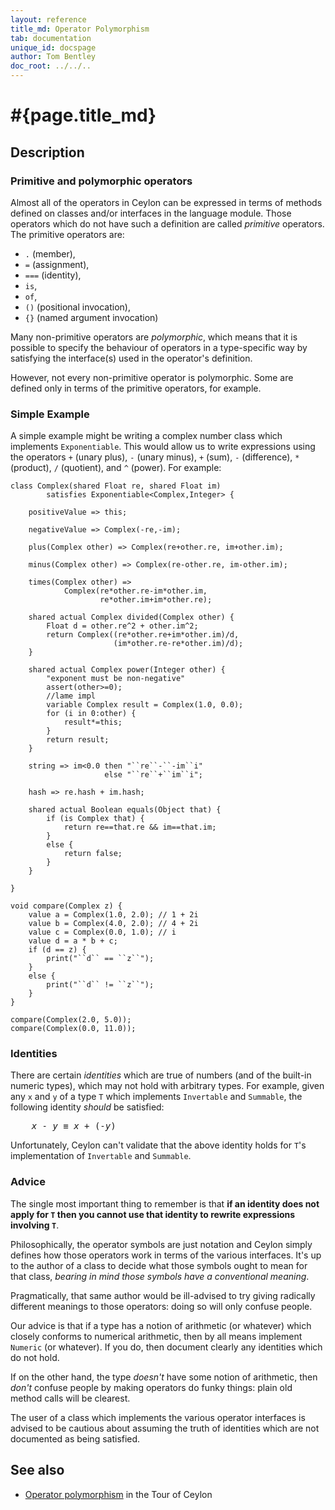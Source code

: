```yaml
---
layout: reference
title_md: Operator Polymorphism
tab: documentation
unique_id: docspage
author: Tom Bentley
doc_root: ../../..
---
```


# #{page.title_md}

## Description

### Primitive and polymorphic operators

Almost all of the operators in Ceylon can be expressed in terms of 
methods defined on classes and/or interfaces in the language module. 
Those operators which do not have such a definition are called 
*primitive* operators. The primitive operators are:

* `.` (member), 
* `=` (assignment), 
* `===` (identity), 
* `is`, 
* `of`, 
* `()` (positional invocation),
* `{}` (named argument invocation)

Many non-primitive operators are *polymorphic*, which means that it 
is possible to specify the behaviour of operators in a type-specific 
way by satisfying the interface(s) used in the operator's definition.

However, not every non-primitive operator is polymorphic. Some are 
defined only in terms of the primitive operators, for example.

### Simple Example

A simple example might be writing a complex number class which implements
`Exponentiable`. This would allow us to write expressions using the 
operators `+` (unary plus), `-` (unary minus), `+` (sum), `-` (difference), 
`*` (product), `/` (quotient), and `^` (power). For example:

<!-- try: -->
    class Complex(shared Float re, shared Float im) 
            satisfies Exponentiable<Complex,Integer> {
        
        positiveValue => this;
    
        negativeValue => Complex(-re,-im);
    
        plus(Complex other) => Complex(re+other.re, im+other.im);
    
        minus(Complex other) => Complex(re-other.re, im-other.im);
    
        times(Complex other) =>
                Complex(re*other.re-im*other.im, 
                        re*other.im+im*other.re);
        
        shared actual Complex divided(Complex other) {
            Float d = other.re^2 + other.im^2;
            return Complex((re*other.re+im*other.im)/d, 
                           (im*other.re-re*other.im)/d);
        }
        
        shared actual Complex power(Integer other) {
            "exponent must be non-negative"
            assert(other>=0);
            //lame impl
            variable Complex result = Complex(1.0, 0.0);
            for (i in 0:other) {
                result*=this;
            }
            return result;
        }
    
        string => im<0.0 then "``re``-``-im``i" 
                         else "``re``+``im``i";
        
        hash => re.hash + im.hash;
        
        shared actual Boolean equals(Object that) {
            if (is Complex that) {
                return re==that.re && im==that.im;
            }
            else {
                return false;
            }
        }
        
    }
    
    void compare(Complex z) {
        value a = Complex(1.0, 2.0); // 1 + 2i
        value b = Complex(4.0, 2.0); // 4 + 2i
        value c = Complex(0.0, 1.0); // i
        value d = a * b + c;
        if (d == z) {
            print("``d`` == ``z``");
        } 
        else {
            print("``d`` != ``z``");
        }
    }
    
    compare(Complex(2.0, 5.0));
    compare(Complex(0.0, 11.0));

### Identities

There are certain *identities* which are true of numbers (and of the built-in
numeric types), which may not hold with arbitrary types. For example, given any 
`x` and `y` of a type `T` which implements `Invertable` and `Summable`, the 
following identity *should* be satisfied:

<pre>
    <i>x</i> - <i>y</i> ≡ <i>x</i> + (-<i>y</i>)
</pre>

Unfortunately, Ceylon can't validate that the above identity holds for `T`'s 
implementation of `Invertable` and `Summable`. 

### Advice

The single most important thing to remember is that 
**if an identity does not apply for `T` then you cannot use that identity to 
rewrite expressions involving `T`**.

Philosophically, the operator symbols are just notation and Ceylon simply
defines how those operators work in terms of the various interfaces. It's up 
to the author of a class to decide what those symbols ought to mean for that 
class, *bearing in mind those symbols have a conventional meaning*.

Pragmatically, that same author would be ill-advised to try giving radically 
different meanings to those operators: doing so will only confuse people.

Our advice is that if a type has a notion of arithmetic (or whatever) 
which closely conforms to numerical arithmetic, then by all means implement 
`Numeric` (or whatever). If you do, then document clearly any identities which 
do not hold.

If on the other hand, the type *doesn't* have some notion of arithmetic, then 
*don't* confuse people by making operators do funky things: plain old method 
calls will be clearest.

The user of a class which implements the various operator interfaces is 
advised to be cautious about assuming the truth of identities which are not 
documented as being satisfied.


## See also

* [Operator polymorphism](#{page.doc_root}/tour/language-module/#operator_polymorphism) 
  in the Tour of Ceylon

